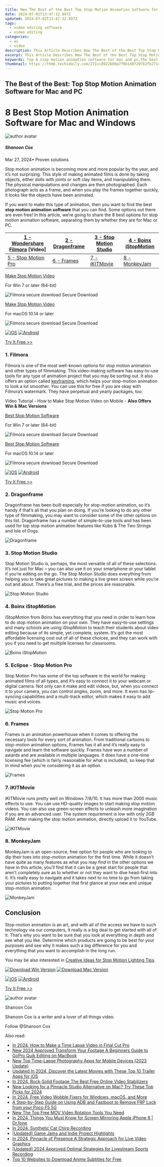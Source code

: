 ```yaml
---
title: New The Best of the Best Top Stop Motion Animation Software for Mac and PC
date: 2024-07-01T13:47:32.997Z
updated: 2024-07-02T13:47:32.997Z
tags: 
  - video editing software
  - video editing
categories: 
  - ai
  - video
description: This Article Describes New The Best of the Best Top Stop Motion Animation Software for Mac and PC
excerpt: This Article Describes New The Best of the Best Top Stop Motion Animation Software for Mac and PC
keywords: top 8 stop motion animation software for mac and pc,the best of the best top stop motion animation software for mac and pc,animated excellence the best stop motion software for mac and pc,stop motion animation made easy top software for mac and pc,the best of the best movie trailer creation software for mac and pc,8 best stop motion animation software for mac and windows,the best of the best top animation software for all users
thumbnail: https://thmb.techidaily.com/271cc892260da7f0b1d8f207b3fb271cd7c70ce8ff0fa954ebc9cead95a6f721.jpg
---
```


## The Best of the Best: Top Stop Motion Animation Software for Mac and PC

# 8 Best Stop Motion Animation Software for Mac and Windows

![author avatar](https://images.wondershare.com/filmora/article-images/shannon-cox.jpg)

##### Shanoon Cox

 Mar 27, 2024• Proven solutions

Stop motion animation is becoming more and more popular by the year, and it’s not surprising. This style of making animated films is done by taking objects, either dolls with joints or soft clay items, and manipulating them. The physical manipulations and changes are then photographed. Each photograph acts as a frame, and when you play the frames together quickly, it looks like the objects have been animated.

If you want to make this type of animation, then you want to find the best **stop motion animation software** that you can find. Some options out there are even free! In this article, we’re going to share the 8 best options for stop motion animation software, separating them by whether they are for Mac or PC.

| [1 - Wondershare Filmora](#part1) \[Video\] | [2 - Dragonframe](#part2) | [3 - Stop Motion Studio](#part3) | [4 - Boinx iStopMotion](#part4) |
| ------------------------------------------- | ------------------------- | -------------------------------- | ------------------------------- |
| [5 - Stop Motion Pro](#part5)               | [6 - Frames](#part6)      | [7 - iKITMovie](#part7)          | [8 - MonkeyJam](#part8)         |

[Make Stop Motion Video](https://tools.techidaily.com/wondershare/filmora/download/)

For Win 7 or later (64-bit)

![Filmora secure download](https://images.wondershare.com/filmora/images/store/secure.png) Secure Download

[Make Stop Motion Video](https://tools.techidaily.com/wondershare/filmora/download/)

For macOS 10.14 or later

![Filmora secure download](https://images.wondershare.com/filmora/images/store/secure.png) Secure Download

[![iOS](https://images.wondershare.com/assets/images-common/badges-apple.svg)](https://app.adjust.com/w06dr6m%5F19za1f6) [![Android](https://images.wondershare.com/assets/images-common/badges-google.svg)](https://app.adjust.com/w06dr6m%5F19za1f6)

[Try It Free >>](https://tools.techidaily.com/wondershare/filmora/download/)

### 1. Filmora

Filmora is one of the most well-known options for stop motion animation and other types of filmmaking. This video-making software has easy-to-use tools for any type of animation project that you may be sorting out. It also offers an option called [keyframing](https://tools.techidaily.com/wondershare/filmora/download/), which helps your stop-motion animation to look a lot smoother. You can use this for free if you are okay with Filmora’s watermark. They have perpetual and yearly packages, too.

Video Tutorial - How to Make Stop Motion Video on Mobile \- **Also Offers Win & Mac Versions**

[Best Stop Motion Software](https://tools.techidaily.com/wondershare/filmora/download/)

For Win 7 or later (64-bit)

![Filmora secure download](https://images.wondershare.com/filmora/images/store/secure.png) Secure Download

[Best Stop Motion Software](https://tools.techidaily.com/wondershare/filmora/download/)

For macOS 10.14 or later

![Filmora secure download](https://images.wondershare.com/filmora/images/store/secure.png) Secure Download

[![iOS](https://images.wondershare.com/assets/images-common/badges-apple.svg)](https://app.adjust.com/w06dr6m%5F19za1f6) [![Android](https://images.wondershare.com/assets/images-common/badges-google.svg)](https://app.adjust.com/w06dr6m%5F19za1f6)

[Try It Free >>](https://tools.techidaily.com/wondershare/filmora/download/)

### 2. Dragonframe

Dragonframe has been built especially for stop-motion animation, so it’s handy if that’s all that you plan on doing. If you’re looking to do any other type of filmmaking, you may want to consider some of the other options on this list. Dragonframe has a number of simple-to-use tools and has been used for top stop motion animation features like Kubo & The Two Strings and Isle of Dogs.

![Dragonframe](https://images.wondershare.com/filmora/filmorapro/Dragonframe.jpg)

### 3. Stop Motion Studio

Stop Motion Studio is, perhaps, the most versatile of all of these selections. It’s not just for Mac – you can also use it on your smartphone or your tablet if you’re editing on the go. The Stop Motion Studio does everything from helping you to take great pictures to making a live green screen while you’re out and about. There’s a free trial, and the prices are reasonable.

![Stop Motion Studio](https://images.wondershare.com/filmora/article-images/Stop-Motion-Studio.JPG)

### 4. Boinx iStopMotion

iStopMotion from Boinx has everything that you need in order to learn how to do stop motion animation on your own. They have easy-to-use settings and many schools are using iStopMotion to teach their students about video editing because of its simple, yet complete, system. It’s got the most affordable licensing cost out of all of these choices, and they can work with you if you need to get multiple licenses for classrooms.

![Boinx iStopMotion](https://images.wondershare.com/filmora/filmorapro/Boinx-iStopMotion.jpg)

### 5. Eclipse - Stop Motion Pro

Stop Motion Pro has some of the top software in the world for making animated films of all types, and it’s easy to connect it to your webcam or digital camera. Not only can it make and edit videos, but, when you connect it to your camera, you can control angles, zoom, and more. It even has lip-syncing capabilities and a multi-track editor, which makes it easy to add music and voices.

![Stop Motion Pro](https://images.wondershare.com/filmora/filmorapro/Stop-Motion-Pro.jpg)

### 6. Frames

Frames is an animation powerhouse when it comes to offering the necessary tools for every sort of animation. From traditional cartoons to stop-motion animation options, Frames has it all and it’s really easy to navigate and learn the software quickly. Frames have won a number of awards and are available in multiple languages. It does have a one-time licensing fee (which is fairly reasonable for what is included), so keep that in mind when you’re considering it as an option.

![Frames](https://images.wondershare.com/filmora/filmorapro/frames.jpg)

### 7. iKITMovie

iKITMovie runs pretty well on Windows 7/8/10\. It has more than 2000 music effects to use. You can use HD-quality images to start making stop motion videos. You can also use green-screen effects to unleash more imagination if you are an advanced user. The system requirement is low with only 2GB RAM. After making the stop motion animation, directly upload it to YouTube.

![iKITMovie](https://images.wondershare.com/filmora/filmorapro/iKITMovie.jpg)

### 8. MonkeyJam

MonkeyJam is an open-source, free option for people who are looking to dip their toes into stop-motion animation for the first time. While it doesn’t have quite as many features as what you may find in the other options we have in this article, you’ll find that it can be a great start for people that aren’t completely sure as to whether or not they want to dive head-first into it. It’s really easy to navigate and it takes next to no time to go from taking your pictures to putting together that first glance at your new and unique stop-motion animation.

![MonkeyJam](https://images.wondershare.com/filmora/filmorapro/MonkeyJam.jpg)

## Conclusion

Stop-motion animation is an art, and with all of the access we have to such technology via our computers, it really is a big deal to get started with all of it. That’s why you want to be sure that you look at everything in depth and see what you like. Determine which products are going to be best for your purposes and see why it makes such a big difference for you and everything that you want to accomplish in the long run.

You may be also interested in [Creative Ideas for Stop Motion Lighting Tips](https://tools.techidaily.com/wondershare/filmora/download/).

[![Download Win Version](https://images.wondershare.com/filmora/guide/download-btn-win.jpg)](https://tools.techidaily.com/wondershare/filmora/download/) [![Download Mac Version](https://images.wondershare.com/filmora/guide/download-btn-mac.jpg) ](https://tools.techidaily.com/wondershare/filmora/download/)

[![iOS](https://images.wondershare.com/assets/images-common/badges-apple.svg)](https://app.adjust.com/w06dr6m%5F19za1f6) [![Android](https://images.wondershare.com/assets/images-common/badges-google.svg)](https://app.adjust.com/w06dr6m%5F19za1f6)

[Try It Free >>](https://tools.techidaily.com/wondershare/filmora/download/)

![author avatar](https://images.wondershare.com/filmora/article-images/shannon-cox.jpg)

Shanoon Cox

Shanoon Cox is a writer and a lover of all things video.

Follow @Shanoon Cox

<span class="atpl-alsoreadstyle">Also read:</span>
<div><ul>
<li><a href="https://video-ai-editor.techidaily.com/in-2024-how-to-make-a-time-lapse-video-in-final-cut-pro/"><u>In 2024, How to Make a Time Lapse Video in Final Cut Pro</u></a></li>
<li><a href="https://video-ai-editor.techidaily.com/new-2024-approved-transform-your-footage-a-beginners-guide-to-gopro-quik-editing-on-macbook/"><u>New 2024 Approved Transform Your Footage A Beginners Guide to GoPro Quik Editing on MacBook</u></a></li>
<li><a href="https://video-ai-editor.techidaily.com/new-top-time-lapse-photography-apps-for-mobile-devices-2023-update/"><u>New Top Time-Lapse Photography Apps for Mobile Devices (2023 Update)</u></a></li>
<li><a href="https://video-ai-editor.techidaily.com/updated-in-2024-discover-the-latest-movies-with-these-top-10-trailer-apps-for-ios/"><u>Updated In 2024, Discover the Latest Movies with These Top 10 Trailer Apps for iOS</u></a></li>
<li><a href="https://video-ai-editor.techidaily.com/in-2024-rock-solid-footage-the-best-free-online-video-stabilizers/"><u>In 2024, Rock-Solid Footage The Best Free Online Video Stabilizers</u></a></li>
<li><a href="https://video-ai-editor.techidaily.com/new-looking-for-a-pinnacle-studio-alternative-on-mac-try-these-top-picks-for-2024/"><u>New Looking for a Pinnacle Studio Alternative on Mac? Try These Top Picks for 2024</u></a></li>
<li><a href="https://video-ai-editor.techidaily.com/in-2024-free-video-wobble-fixers-for-windows-macos-and-more/"><u>In 2024, Free Video Wobble Fixers for Windows, macOS, and More</u></a></li>
<li><a href="https://android-frp.techidaily.com/a-step-by-step-guide-on-using-adb-and-fastboot-to-remove-frp-lock-from-your-poco-f5-5g-by-drfone-android/"><u>A Step-by-Step Guide on Using ADB and Fastboot to Remove FRP Lock from your Poco F5 5G</u></a></li>
<li><a href="https://smart-video-editing.techidaily.com/new-the-top-free-mov-video-rotation-tools-you-need/"><u>New The Top Free MOV Video Rotation Tools You Need</u></a></li>
<li><a href="https://screen-mirror.techidaily.com/in-2024-things-you-must-know-for-screen-mirroring-apple-iphone-8-drfone-by-drfone-ios/"><u>In 2024, Things You Must Know for Screen Mirroring Apple iPhone 8 | Dr.fone</u></a></li>
<li><a href="https://sound-tweaking.techidaily.com/in-2024-synthetic-cat-chirp-recording/"><u>In 2024, Synthetic Cat Chirp Recording</u></a></li>
<li><a href="https://facebook-video-share.techidaily.com/updated-game-jams-and-indie-project-highlights/"><u>[Updated] Game Jams and Indie Project Highlights</u></a></li>
<li><a href="https://youtube-lab.techidaily.com/24-pinnacle-of-presence-a-strategic-approach-for-live-video-graphics/"><u>In 2024, Pinnacle of Presence  A Strategic Approach for Live Video Graphics</u></a></li>
<li><a href="https://screen-activity-recording.techidaily.com/updated-2024-approved-optimal-strategies-for-livestream-sports-recording/"><u>[Updated] 2024 Approved  Optimal Strategies for Livestream Sports Recording</u></a></li>
<li><a href="https://animation-videos.techidaily.com/top-10-websites-to-download-anime-subtitles-for-free/"><u>Top 10 Websites to Download Anime Subtitles for Free</u></a></li>
</ul></div>

<ins class="adsbygoogle"
      style="display:block"
      data-ad-client="ca-pub-7571918770474297"
      data-ad-slot="8358498916"
      data-ad-format="auto"
      data-full-width-responsive="true"></ins>
